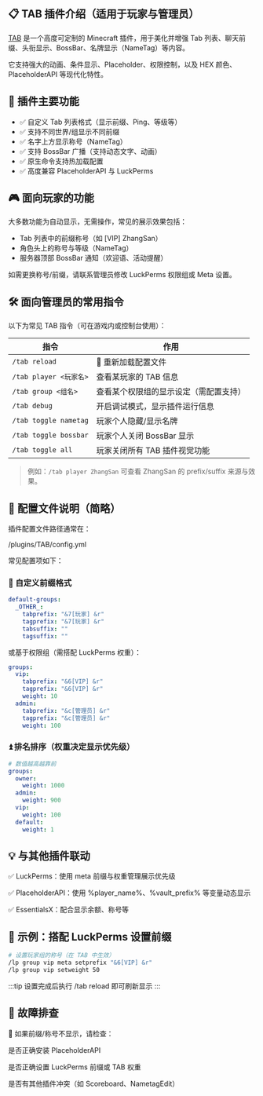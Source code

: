 ## 📋 TAB 插件介绍（适用于玩家与管理员）

[TAB](https://www.spigotmc.org/resources/tab-1-5-x-1-20-x.57806/) 是一个高度可定制的 Minecraft 插件，用于美化并增强 Tab 列表、聊天前缀、头衔显示、BossBar、名牌显示（NameTag）等内容。

它支持强大的动画、条件显示、Placeholder、权限控制，以及 HEX 颜色、PlaceholderAPI 等现代化特性。

## 🧩 插件主要功能

- ✅ 自定义 Tab 列表格式（显示前缀、Ping、等级等）
- ✅ 支持不同世界/组显示不同前缀
- ✅ 名字上方显示称号（NameTag）
- ✅ 支持 BossBar 广播（支持动态文字、动画）
- ✅ 原生命令支持热加载配置
- ✅ 高度兼容 PlaceholderAPI 与 LuckPerms

## 🎮 面向玩家的功能

大多数功能为自动显示，无需操作，常见的展示效果包括：

- Tab 列表中的前缀称号（如 [VIP] ZhangSan）
- 角色头上的称号与等级（NameTag）
- 服务器顶部 BossBar 通知（欢迎语、活动提醒）

如需更换称号/前缀，请联系管理员修改 LuckPerms 权限组或 Meta 设置。

## 🛠 面向管理员的常用指令

以下为常见 TAB 指令（可在游戏内或控制台使用）：

| 指令                             | 作用                                      |
|----------------------------------|-------------------------------------------|
| `/tab reload`                    | 🔄 重新加载配置文件                        |
| `/tab player <玩家名>`           | 查看某玩家的 TAB 信息                     |
| `/tab group <组名>`              | 查看某个权限组的显示设定（需配置支持）    |
| `/tab debug`                     | 开启调试模式，显示插件运行信息             |
| `/tab toggle nametag`           | 玩家个人隐藏/显示名牌                     |
| `/tab toggle bossbar`           | 玩家个人关闭 BossBar 显示                  |
| `/tab toggle all`               | 玩家关闭所有 TAB 插件视觉功能             |

> 例如：`/tab player ZhangSan` 可查看 ZhangSan 的 prefix/suffix 来源与效果。

## 🧾 配置文件说明（简略）

插件配置文件路径通常在：

/plugins/TAB/config.yml


常见配置项如下：

### 🎨 自定义前缀格式

```yaml
default-groups:
  _OTHER_:
    tabprefix: "&7[玩家] &r"
    tagprefix: "&7[玩家] &r"
    tabsuffix: ""
    tagsuffix: ""
```

或基于权限组（需搭配 LuckPerms 权重）：

```yaml
groups:
  vip:
    tabprefix: "&6[VIP] &r"
    tagprefix: "&6[VIP] &r"
    weight: 10
  admin:
    tabprefix: "&c[管理员] &r"
    tagprefix: "&c[管理员] &r"
    weight: 100
```

### ⏫ 排名排序（权重决定显示优先级）

```yaml
# 数值越高越靠前
groups:
  owner:
    weight: 1000
  admin:
    weight: 900
  vip:
    weight: 100
  default:
    weight: 1
```

## 💡 与其他插件联动
✅ LuckPerms：使用 meta 前缀与权重管理展示优先级

✅ PlaceholderAPI：使用 %player_name%、%vault_prefix% 等变量动态显示

✅ EssentialsX：配合显示余额、称号等

## 🧪 示例：搭配 LuckPerms 设置前缀

```bash
# 设置玩家组的称号（在 TAB 中生效）
/lp group vip meta setprefix "&6[VIP] &r"
/lp group vip setweight 50
```
:::tip 
设置完成后执行 /tab reload 即可刷新显示
:::

## 🧰 故障排查
🔧 如果前缀/称号不显示，请检查：

是否正确安装 PlaceholderAPI

是否正确设置 LuckPerms 前缀或 TAB 权重

是否有其他插件冲突（如 Scoreboard、NametagEdit）

